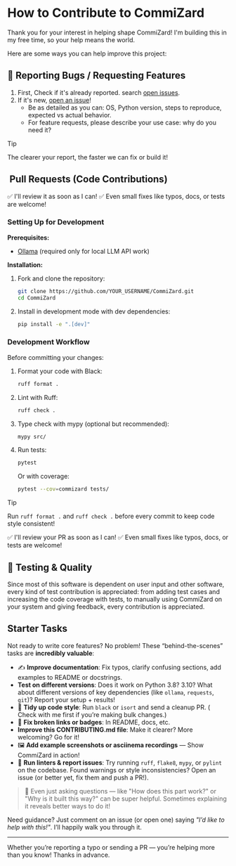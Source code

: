 # How to Contribute to CommiZard

Thank you for your interest in helping shape CommiZard! I'm building this in my
free time, so your help means the world.

Here are some ways you can help improve this project:

## 🐞 Reporting Bugs / Requesting Features

1. First, Check if it's already reported.
   search [open issues](https://github.com/Chungzter/CommiZard/issues).
2. If it's new, [open an issue](https://github.com/Chungzter/CommiZard/issues)!
    - Be as detailed as you can: OS, Python version, steps to reproduce,
      expected vs actual behavior.
    - For feature requests, please describe your use case: why do you need it?

> [!TIP]
> The clearer your report, the faster we can fix or build it!

## ️ Pull Requests (Code Contributions)

✅ I'll review it as soon as I can!
✅ Even small fixes like typos, docs, or tests are welcome!

### Setting Up for Development

**Prerequisites:**

- [Ollama](https://ollama.ai/) (required only for local LLM API work)

**Installation:**

1. Fork and clone the repository:
   ```bash
   git clone https://github.com/YOUR_USERNAME/CommiZard.git
   cd CommiZard
   ```

2. Install in development mode with dev dependencies:
   ```bash
   pip install -e ".[dev]"
   ```

### Development Workflow

Before committing your changes:

1. Format your code with Black:
   ```bash
   ruff format .
   ```

2. Lint with Ruff:
   ```bash
   ruff check .
   ```

3. Type check with mypy (optional but recommended):
   ```bash
   mypy src/
   ```

4. Run tests:
   ```bash
   pytest
   ```

   Or with coverage:
   ```bash
   pytest --cov=commizard tests/
   ```

> [!TIP]
> Run `ruff format .` and `ruff check .` before every commit to keep code style
> consistent!

✅ I'll review your PR as soon as I can!
✅ Even small fixes like typos, docs, or tests are welcome!

## 🧪 Testing & Quality

Since most of this software is dependent on user input and other software, every
kind of test contribution is appreciated: from adding test cases and increasing
the code coverage with tests, to manually using CommiZard on your system and
giving feedback, every contribution is appreciated.

## Starter Tasks

Not ready to write core features? No problem! These “behind-the-scenes” tasks
are **incredibly valuable**:

- ✍️ **Improve documentation**: Fix typos, clarify confusing sections, add
  examples to README or docstrings.
- **Test on different versions**: Does it work on Python 3.8? 3.10? What
  about different versions of key dependencies (like `ollama`, `requests`,
  `git`)? Report your setup + results!
- 🧩 **Tidy up code style**: Run `black` or `isort` and send a cleanup PR. (
  Check with me first if you’re making bulk changes.)
- 🔗 **Fix broken links or badges**: In README, docs, etc.
- **Improve this CONTRIBUTING.md file**: Make it clearer? More welcoming? Go
  for it!
- 🖼️ **Add example screenshots or asciinema recordings** — Show CommiZard in
  action!
- 🧹 **Run linters & report issues**: Try running `ruff`, `flake8`, `mypy`, or
  `pylint` on the codebase. Found warnings or style inconsistencies? Open an
  issue (or better yet, fix them and push a PR!).

> 💬 Even just asking questions — like "How does this part work?" or "Why is it
> built this way?" can be super helpful. Sometimes explaining it reveals better
> ways to do it!

Need guidance? Just comment on an issue (or open one) saying *"I’d like to help
with this!"*. I’ll happily walk you through it.

---

Whether you’re reporting a typo or sending a PR — you’re helping more than you
know! Thanks in advance.
